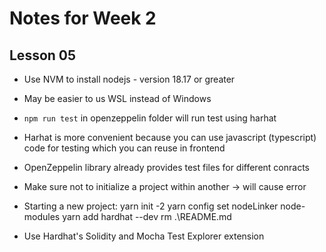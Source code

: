 # Notes for Week 2 #
## Lesson 05
- Use NVM to install nodejs - version 18.17 or greater
- May be easier to us WSL instead of Windows
- `npm run test` in openzeppelin folder will run test using harhat 
- Harhat is more convenient because you can use javascript (typescript) code for testing which you can reuse in frontend
- OpenZeppelin library already provides test files for different conracts
- Make sure not to initialize a project within another -> will cause error
- Starting a new project:
    yarn init -2
    yarn config set nodeLinker node-modules
    yarn add hardhat --dev
    rm .\README.md

- Use Hardhat's Solidity and Mocha Test Explorer extension